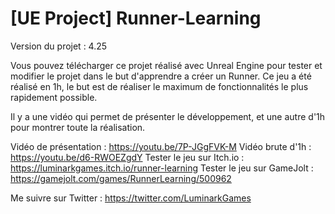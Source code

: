 # [UE Project] Runner-Learning

Version du projet : 4.25

Vous pouvez télécharger ce projet réalisé avec Unreal Engine pour tester et modifier le projet dans le but d'apprendre a créer un Runner. Ce jeu a été réalisé en 1h, le but est de réaliser le maximum de fonctionnalités le plus rapidement possible.


Il y a une vidéo qui permet de présenter le développement, et une autre d'1h pour montrer toute la réalisation.

Vidéo de présentation : https://youtu.be/7P-JGgFVK-M
Vidéo brute d'1h : https://youtu.be/d6-RWOEZgdY
Tester le jeu sur Itch.io : https://luminarkgames.itch.io/runner-learning
Tester le jeu sur GameJolt : https://gamejolt.com/games/RunnerLearning/500962

Me suivre sur Twitter : https://twitter.com/LuminarkGames
